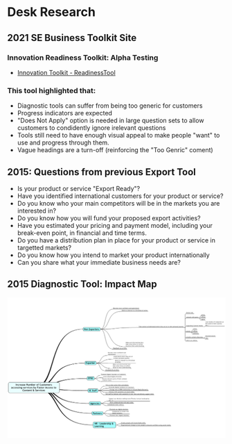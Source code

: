 # Desk Research

## 2021 SE Business Toolkit Site
### Innovation Readiness Toolkit: Alpha Testing

- [Innovation Toolkit - ReadinessTool](/files/2021_03_25_InnovationToolit.pdf)


### This tool highlighted that:

- Diagnostic tools can suffer from being too generic for customers
- Progress indicators are expected
- "Does Not Apply" option is needed in large question sets to allow customers to condidently ignore irelevant questions
- Tools still need to have enough visual appeal to make people "want" to use and progress through them.
- Vague headings are a turn-off (reinforcing the "Too Genric" coment)


## 2015: Questions from previous Export Tool

- Is your product or service "Export Ready"?
- Have you identified international customers for your product or service?
- Do you know who your main competitors will be in the markets you are interested in?
- Do you know how you will fund your proposed export activities?
- Have you estimated your pricing and payment model, including your break-even point, in financial and time terms.
- Do you have a distribution plan in place for your product or service in targetted markets?
- Do you know how you intend to market your product internationally
- Can you share what your immediate business needs are?

## 2015 Diagnostic Tool: Impact Map
![Diagnostic MindMap factors](/files/diagnostic_mind.jpeg)

